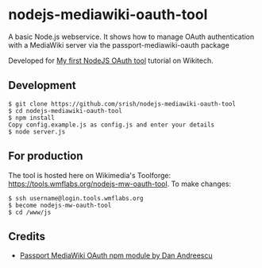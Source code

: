 # nodejs-mediawiki-oauth-tool

A basic Node.js webservice. It shows how to manage OAuth authentication with a MediaWiki server via the passport-mediawiki-oauth package

Developed for [My first NodeJS OAuth tool](https://wikitech.wikimedia.org/wiki/Help:Toolforge/My_first_NodeJS_OAuth_tool) tutorial on Wikitech. 

Development
-----------
```
$ git clone https://github.com/srish/nodejs-mediawiki-oauth-tool 
$ cd nodejs-mediawiki-oauth-tool
$ npm install 
Copy config.example.js as config.js and enter your details
$ node server.js
```

For production
--------------
The tool is hosted here on Wikimedia's Toolforge: https://tools.wmflabs.org/nodejs-mw-oauth-tool. To make changes:
``` 
$ ssh username@login.tools.wmflabs.org
$ become nodejs-mw-oauth-tool
$ cd /www/js
```

Credits 
-------
* [Passport MediaWiki OAuth npm module by Dan Andreescu](https://www.npmjs.com/package/passport-mediawiki-oauth)
